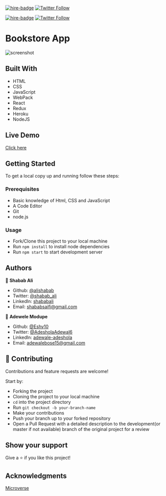 [![hire-badge](https://img.shields.io/badge/Consult%20/%20Hire%20Shabab-Click%20to%20Contact-brightgreen)](mailto:shababsaifi@gmail.com) [![Twitter Follow](https://img.shields.io/twitter/follow/shabab_ali?label=Follow%20Shabab%20on%20Twitter&style=social)](https://twitter.com/shabab_ali)

[![hire-badge](https://img.shields.io/badge/Consult%20/%20Hire%20Adwele-Click%20to%20Contact-brightgreen)](mailto:adewalebose15@gmail.com) [![Twitter Follow](https://img.shields.io/twitter/follow/AdesholaAdewal6?label=Follow%20Adwele%20on%20Twitter&style=social)](https://twitter.com/AdesholaAdewal6)

# Bookstore App
![screenshot](https://user-images.githubusercontent.com/33728992/93986661-3f7f6980-fda4-11ea-98e3-51a4f27057ee.PNG)
## Built With

- HTML
- CSS
- JavaScript
- WebPack
- React
- Redux
- Heroku
- NodeJS

## Live Demo

[Click here](https://react-magic-bookstore.herokuapp.com/)

## Getting Started

To get a local copy up and running follow these steps:

### Prerequisites

- Basic knowledge of Html, CSS and JavaScript
- A Code Editor
- Git
- node.js

### Usage

- Fork/Clone this project to your local machine
- Run `npm install` to install node dependencies
- Run `npm start` to start development server


## Authors


👤 **Shabab Ali**

- Github: [@alishabab](https://github.com/alishabab)
- Twitter: [@shabab_ali](https://twitter.com/shabab_ali)
- LinkedIn: [shababali](https://www.linkedin.com/in/shababali/)
- Email: [shababsaifi@gmail.com](mailto:shababsaifi@gmail.com)


👤 **Adewele Modupe**

- Github: [@Eshy10](https://github.com/Eshy10)
- Twitter: [@AdesholaAdewal6](https://twitter.com/AdesholaAdewal6)
- LinkedIn: [adewale-adeshola](https://www.linkedin.com/in/adewale-adeshola/)
- Email: [adewalebose15@gmail.com](mailto:adewalebose15@gmail.com)

## 🤝 Contributing

Contributions and feature requests are welcome!

Start by:

- Forking the project
- Cloning the project to your local machine
- `cd` into the project directory
- Run `git checkout -b your-branch-name`
- Make your contributions
- Push your branch up to your forked repository
- Open a Pull Request with a detailed description to the development(or master if not available) branch of the original project for a review

## Show your support

Give a ⭐️ if you like this project!

## Acknowledgments

[Microverse](https://microverse.org)
